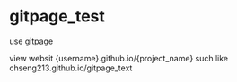 # gitpage_test
use gitpage

view websit {username}.github.io/{project_name}
such like  chseng213.github.io/gitpage_text
